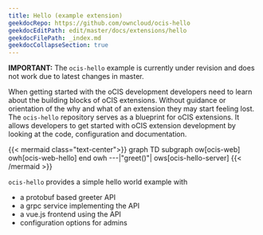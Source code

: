 ```yaml
---
title: Hello (example extension)
geekdocRepo: https://github.com/owncloud/ocis-hello
geekdocEditPath: edit/master/docs/extensions/hello
geekdocFilePath: _index.md
geekdocCollapseSection: true
---
```


**IMPORTANT:**
The `ocis-hello` example is currently under revision and does not work due to latest changes in master.

When getting started with the oCIS development developers need to learn about the building blocks of oCIS extensions.
Without guidance or orientation of the why and what of an extension they may start feeling lost.
The `ocis-hello` repository serves as a blueprint for oCIS extensions.
It allows developers to get started with oCIS extension development by looking at the code, configuration and documentation.

{{< mermaid class="text-center">}}
graph TD
    subgraph ow[ocis-web]
        owh[ocis-web-hello]
    end
    owh ---|"greet()"| ows[ocis-hello-server]
{{< /mermaid >}}


`ocis-hello` provides a simple hello world example with
- a protobuf based greeter API
- a grpc service implementing the API
- a vue.js frontend using the API
- configuration options for admins

<!-- The text below contains a broken link (github.io) that redierects to owncloud.dev without any existing target -->
<!-- It can be integrated into [ownCloud Web](https://github.com/owncloud/web) as documented in the [extensions docs](https://owncloud.github.io/ocis/extensions/#external-web-apps). -->

